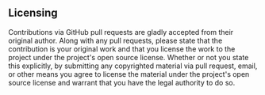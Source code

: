 ## Licensing

Contributions via GitHub pull requests are gladly accepted from their original author.
Along with any pull requests, please state that the contribution is your original work and
that you license the work to the project under the project's open source license.
Whether or not you state this explicitly, by submitting any copyrighted material via
pull request, email, or other means you agree to license the material under the project's
open source license and warrant that you have the legal authority to do so.

